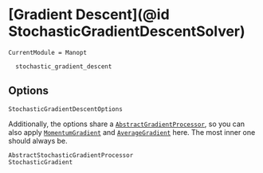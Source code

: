 # [Gradient Descent](@id StochasticGradientDescentSolver)

```@meta
CurrentModule = Manopt
```

```@docs
  stochastic_gradient_descent
```

## Options

```@docs
StochasticGradientDescentOptions
```

Additionally, the options share a [`AbstractGradientProcessor`](@ref),
so you can also apply [`MomentumGradient`](@ref) and [`AverageGradient`](@ref) here.
The most inner one should always be.

```@docs
AbstractStochasticGradientProcessor
StochasticGradient
```